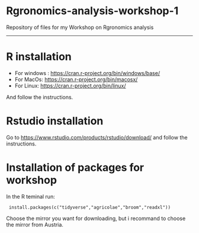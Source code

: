 # Rgronomics-analysis-workshop-1
Repository of files for my Workshop on Rgronomics analysis

----

# R installation

* For windows : https://cran.r-project.org/bin/windows/base/
* For MacOs: https://cran.r-project.org/bin/macosx/ 
* For Linux: https://cran.r-project.org/bin/linux/


And follow the instructions.

# Rstudio installation

Go to https://www.rstudio.com/products/rstudio/download/ and follow the instructions.

# Installation of packages for workshop

In the R teminal run:

` install.packages(c("tidyverse","agricolae","broom","readxl"))`

Choose the mirror you want for downloading, but i recommand to choose the mirror from Austria.
